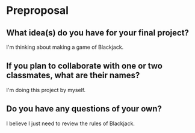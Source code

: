 # Preproposal

## What idea(s) do you have for your final project?

I'm thinking about making a game of Blackjack.

## If you plan to collaborate with one or two classmates, what are their names?

I'm doing this project by myself.

## Do you have any questions of your own?

I believe I just need to review the rules of Blackjack.

